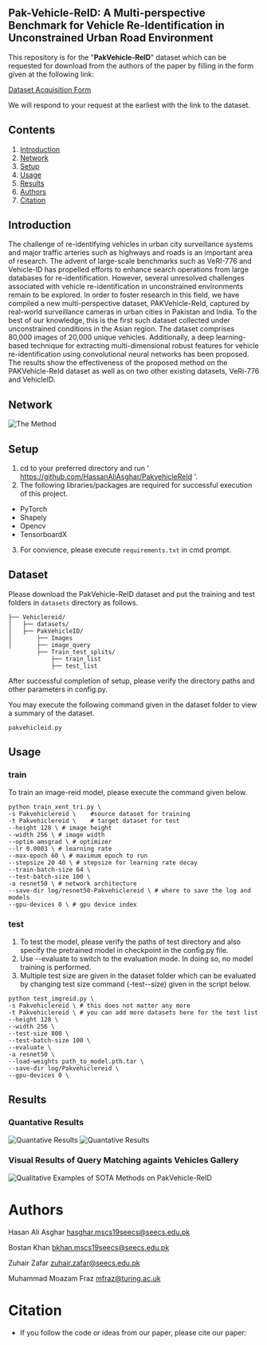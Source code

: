 ## Pak-Vehicle-ReID: A Multi-perspective Benchmark for Vehicle Re-Identification in Unconstrained Urban Road Environment
This repository is for the "**PakVehicle-ReID**" dataset which can be requested for download from the authors of the paper by filling in the form given at the following link: 

[Dataset Acquisition Form](https://docs.google.com/forms/d/e/1FAIpQLSdSwCp2GEXFudaGpDzRpwcBQyAioBFTXAbzKZRfq-XaWNppPg/viewform)

We will respond to your request at the earliest with the link to the dataset.

## Contents
1. [Introduction](#introduction)
2. [Network](#network)
3. [Setup](#setup)
4. [Usage](#usage)
5. [Results](#results)
6. [Authors](#authors)
7. [Citation](#citation)

## Introduction
The challenge of re-identifying vehicles in urban city surveillance systems and major traffic arteries such as highways and roads is an important area of research. The advent of large-scale benchmarks such as VeRI-776 and Vehicle-ID has propelled efforts to enhance search operations from large databases for re-identification. However, several unresolved challenges associated with vehicle re-identification in unconstrained environments remain to be explored. In order to foster research in this field, we have compiled a new multi-perspective dataset, PAKVehicle-ReId, captured by real-world surveillance cameras in urban cities in Pakistan and India. To the best of our knowledge, this is the first such dataset collected under unconstrained conditions in the Asian region. The dataset comprises 80,000 images of 20,000 unique vehicles. Additionally, a deep learning-based technique for extracting multi-dimensional robust features for vehicle re-identification using convolutional neural networks has been proposed. The results show the effectiveness of the proposed method on the PAKVehicle-ReId dataset as well as on two other existing datasets, VeRi-776 and VehicleID. 

## Network 
![The Method](docs/architecure.jpg)


## Setup
1. cd to your preferred directory and run ' https://github.com/HassanAliAsghar/PakvehicleReId '.
2. The following libraries/packages are required for successful execution of this project.

  - PyTorch
  - Shapely
  - Opencv
  - TensorboardX

3. For convience, please execute `requirements.txt` in cmd prompt.

## Dataset

Please download the PakVehicle-ReID dataset and put the training and test folders in `datasets` directory as follows.
```
├── Vehiclereid/
│   ├── datasets/                  
│   ├── PakVehicleID/                   
│       ├── Images 
│       ├── image_query
        ├── Train_test_splits/
            ├── train_list 
            ├── test_list

``` 

After successful completion of setup, please verify the directory paths and other parameters in config.py.

You may execute the following command given in the dataset folder to view a summary of the dataset.
```
pakvehicleid.py
```


## Usage
### train
To train an image-reid model, please execute the command given below.  
```
python train_xent_tri.py \
-s Pakvehiclereid \    #source dataset for training
-t Pakvehiclereid \    # target dataset for test
--height 128 \ # image height
--width 256 \ # image width
--optim amsgrad \ # optimizer
--lr 0.0003 \ # learning rate
--max-epoch 60 \ # maximum epoch to run
--stepsize 20 40 \ # stepsize for learning rate decay
--train-batch-size 64 \
--test-batch-size 100 \
-a resnet50 \ # network architecture
--save-dir log/resnet50-Pakvehiclereid \ # where to save the log and models
--gpu-devices 0 \ # gpu device index
```
### test
1. To test the model, please verify the paths of test directory and also specify the pretrained model in checkpoint in the config.py file. 
2. Use --evaluate to switch to the evaluation mode. In doing so, no model training is performed.
3. Multiple test size are given in the dataset folder which can be evaluated by changing test size command (-test--size) given in the script below.
```
python test_imgreid.py \
-s Pakvehiclereid \ # this does not matter any more
-t Pakvehiclereid \ # you can add more datasets here for the test list
--height 128 \
--width 256 \
--test-size 800 \
--test-batch-size 100 \
--evaluate \
-a resnet50 \
--load-weights path_to_model.pth.tar \
--save-dir log/Pakvehiclereid \
--gpu-devices 0 \
```
## Results

### Quantative Results
![Quantative Results](docs/table4.PNG)
![Quantative Results](docs/table5.PNG)
### Visual Results of Query Matching againts Vehicles Gallery 
![Qualitative Examples of SOTA Methods on PakVehicle-ReID](docs/result.png)

# Authors

Hasan Ali Asghar <hasghar.mscs19seecs@seecs.edu.pk>

Bostan Khan <bkhan.mscs19seecs@seecs.edu.pk>

Zuhair Zafar <zuhair.zafar@seecs.edu.pk>

Muhammad Moazam Fraz <mfraz@turing.ac.uk>

# Citation
- If you follow the code or ideas from our paper, please cite our paper:
```
```
